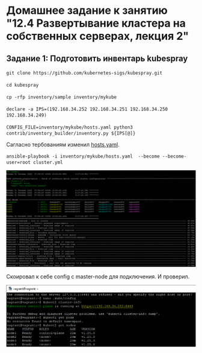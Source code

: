 # Домашнее задание к занятию "12.4 Развертывание кластера на собственных серверах, лекция 2"
  
## Задание 1: Подготовить инвентарь kubespray

```
git clone https://github.com/kubernetes-sigs/kubespray.git

cd kubespray

cp -rfp inventory/sample inventory/mykube

declare -a IPS=(192.168.34.252 192.168.34.251 192.168.34.250 192.168.34.249)

CONFIG_FILE=inventory/mykube/hosts.yaml python3 contrib/inventory_builder/inventory.py ${IPS[@]}
```
  
Сагласно тербованиям изменил [hosts.yaml](hosts.yaml).  
  
```
ansible-playbook -i inventory/mykube/hosts.yaml  --become --become-user=root cluster.yml
```

![image](1.png)  

Скоировал к себе config с master-node для подключения.
И проверил.

![image](2.png)


  